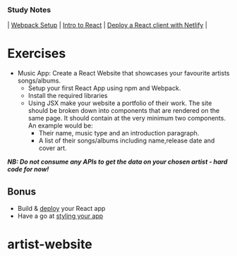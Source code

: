 ### Study Notes

| [Webpack Setup](https://github.com/getfutureproof/fp_guides_wiki/wiki/Intro-to-Module-Bundlers-and-Webpack) | [Intro to React](https://github.com/getfutureproof/fp_guides_wiki/wiki/Intro-to-React) | [Deploy a React client with Netlify](https://github.com/getfutureproof/fp_guides_wiki/wiki/React-Deploy-with-Netlify) |

# Exercises

- Music App: Create a React Website that showcases your favourite artists songs/albums.
  - Setup your first React App using npm and Webpack.
  - Install the required libraries
  - Using JSX make your website a portfolio of their work. The site should be broken down into components that are rendered on the same page. It should contain at the very minimum two components. An example would be:
    - Their name, music type and an introduction paragraph.
    - A list of their songs/albums including name,release date and cover art.
  
**_NB: Do not consume any APIs to get the data on your chosen artist - hard code for now!_**

## Bonus
- Build & [deploy](https://github.com/getfutureproof/fp_guides_wiki/wiki/React-Deploy-with-Netlify) your React app
- Have a go at [styling your app](https://reactjs.org/docs/faq-styling.html)
# artist-website
